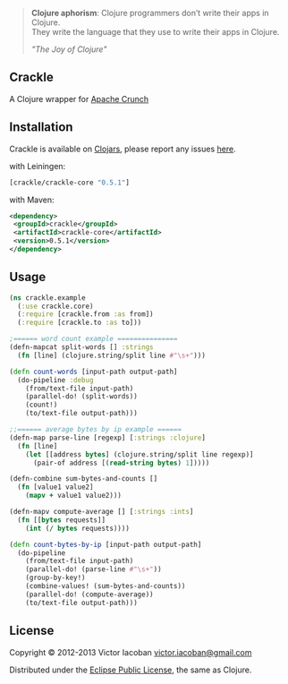 > **Clojure aphorism**:
> Clojure programmers don’t write their apps in Clojure.  
> They write the language that they use to write their apps in Clojure.  
>
>  _"The Joy of Clojure"_

## Crackle

A Clojure wrapper for [Apache Crunch](http://incubator.apache.org/crunch/)

## Installation

Crackle is available on [Clojars](https://clojars.org/), please report any issues [here](https://github.com/viacoban/crackle/issues).

with Leiningen:

```clj
[crackle/crackle-core "0.5.1"]
```

with Maven:

```xml
<dependency>
 <groupId>crackle</groupId>
 <artifactId>crackle-core</artifactId>
 <version>0.5.1</version>
</dependency>
```

## Usage

```clj
(ns crackle.example
  (:use crackle.core)
  (:require [crackle.from :as from])
  (:require [crackle.to :as to]))

;====== word count example ===============
(defn-mapcat split-words [] :strings
  (fn [line] (clojure.string/split line #"\s+")))

(defn count-words [input-path output-path]
  (do-pipeline :debug
    (from/text-file input-path)
    (parallel-do! (split-words))
    (count!)
    (to/text-file output-path)))

;;====== average bytes by ip example ======
(defn-map parse-line [regexp] [:strings :clojure]
  (fn [line]
    (let [[address bytes] (clojure.string/split line regexp)]
      (pair-of address [(read-string bytes) 1]))))

(defn-combine sum-bytes-and-counts []
  (fn [value1 value2]
    (mapv + value1 value2)))

(defn-mapv compute-average [] [:strings :ints]
  (fn [[bytes requests]]
    (int (/ bytes requests))))

(defn count-bytes-by-ip [input-path output-path]
  (do-pipeline
    (from/text-file input-path)
    (parallel-do! (parse-line #"\s+"))
    (group-by-key!)
    (combine-values! (sum-bytes-and-counts))
    (parallel-do! (compute-average))
    (to/text-file output-path)))

```

## License

Copyright © 2012-2013 Victor Iacoban <victor.iacoban@gmail.com>

Distributed under the [Eclipse Public License](http://www.eclipse.org/legal/epl-v10.html), the same as Clojure.
